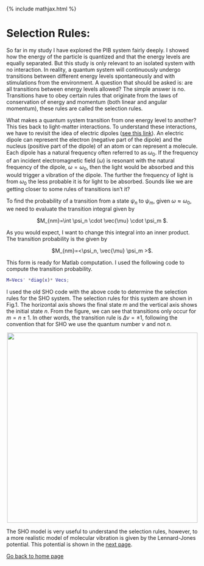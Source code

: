 {% include mathjax.html %}

# Selection Rules:

So far in my study I have explored the PIB system fairly deeply. I showed how the energy of the particle is quantized and that the energy levels are equally separated. But this study is only relevant to an isolated system with no interaction. In reality, a quantum system will continuously undergo transitions between different energy levels spontaneously and with stimulations from the environment. A question that should be asked is: are all transitions between energy levels allowed? The simple answer is no. Transitions have to obey certain rules that originate from the laws of conservation of energy and momentum (both linear and angular momentum), these rules are called the selection rules. 

What makes a quantum system transition from one energy level to another? This ties back to light-matter interactions. To understand these interactions, we have to revisit the idea of electric dipoles ([see this link](/dipoles.md)). An electric dipole can represent the electron (negative part of the dipole) and the nucleus (positive part of the dipole) of an atom or can represent a molecule. Each dipole has a natural frequency often referred to as $\omega_0$. If the frequency of an incident electromagnetic field ($\omega$) is resonant with the natural frequency of the dipole, $\omega=\omega_0$, then the light would be absorbed and this would trigger a vibration of the dipole. The further the frequency of light is from $\omega_0$ the less probable it is for light to be absorbed. Sounds like we are getting closer to some rules of transitions isn’t it?

To find the probability of a transition from a state $\psi_n$ to $\psi_m$, given $\omega 	\approx \omega_0$, we need to evaluate the transition integral given by
<p align="center"> $M_{nm}=\int \psi_n \cdot \vec{\mu} \cdot \psi_m $. </p>

As you would expect, I want to change this integral into an inner product. The transition probability is the given by
<p align="center"> $M_{nm}=<\psi_n,  \vec{\mu} \psi_m >$. </p>
  
This form is ready for Matlab computation. I used the following code to compute the transition probability.
```Matlab
M=Vecs' *diag(x)* Vecs;
```
I used the old SHO code with the above code to determine the selection rules for the SHO system. The selection rules for this system are shown in Fig.1. The horizontal axis shows the final state $m$ and the vertical axis shows the initial state $n$. From the figure, we can see that transitions only occur for $m=n \pm 1$. In other words, the transition rule is $\Delta \nu=\pm1$, following the convention that for SHO we use the quantum number $\nu$ and not $n$.


<p align="center"><img src="https://user-images.githubusercontent.com/35305574/38471395-98f4fa00-3b3e-11e8-9b67-01ad0d952ac1.jpg" width="500"></p>

The SHO model is very useful to understand the selection rules, however, to a more realistic model of molecular vibration is given by the Lennard-Jones potential. This potential is shown in the [next page](/LJP.md).




[Go back to home page](/README.md)
